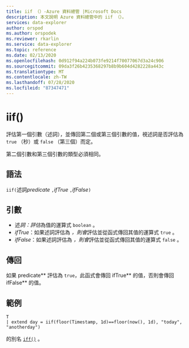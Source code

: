 ```yaml
---
title: iif （）-Azure 資料總管 |Microsoft Docs
description: 本文說明 Azure 資料總管中的 iif （）。
services: data-explorer
author: orspod
ms.author: orspodek
ms.reviewer: rkarlin
ms.service: data-explorer
ms.topic: reference
ms.date: 02/13/2020
ms.openlocfilehash: 0d912f94a224b073fe9214f70077067d3a24c906
ms.sourcegitcommit: 09da3f26b4235368297b8b9b604d4282228a443c
ms.translationtype: MT
ms.contentlocale: zh-TW
ms.lasthandoff: 07/28/2020
ms.locfileid: "87347471"
---
```

# <a name="iif"></a>iif()

評估第一個引數（述詞），並傳回第二個或第三個引數的值，視述詞是否評估為 `true` （秒）或 `false` （第三個）而定。

第二個引數和第三個引數的類型必須相同。

## <a name="syntax"></a>語法

`iif(`述詞*predicate* `,`*ifTrue* `,`*ifFalse*`)`

## <a name="arguments"></a>引數

* 述*詞：評估*為值的運算式 `boolean` 。
* *ifTrue*：如果述詞評估為 *，則會*評估並從函式傳回其值的運算式 `true` 。
* *ifFalse*：如果述詞評估為 *，則會*評估並從函式傳回其值的運算式 `false` 。

## <a name="returns"></a>傳回

如果 predicate** 評估為 `true`，此函式會傳回 ifTrue** 的值，否則會傳回 ifFalse** 的值。

## <a name="example"></a>範例

```kusto
T 
| extend day = iif(floor(Timestamp, 1d)==floor(now(), 1d), "today", "anotherday")
```

的別名 [`iff()`](ifffunction.md) 。